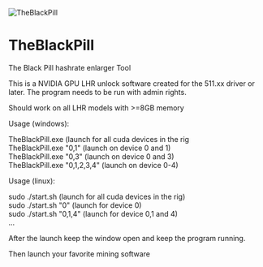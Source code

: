 ![TheBlackPill](https://user-images.githubusercontent.com/9572668/168313587-e022f990-14ba-47ec-8a6c-7edece7d2238.png)


# TheBlackPill
The Black Pill hashrate enlarger Tool

This is a NVIDIA GPU LHR unlock software created for the 511.xx driver or later.
The program needs to be run with admin rights.

Should work on all LHR models with >=8GB memory

Usage (windows):

TheBlackPill.exe  (launch for all cuda devices in the rig                           
TheBlackPill.exe "0,1" (launch on device 0 and 1)                                   
TheBlackPill.exe "0,3" (launch on device 0 and 3)                                
TheBlackPill.exe "0,1,2,3,4" (launch on device 0-4)                         

Usage (linux):

sudo ./start.sh  (launch for all cuda devices in the rig)              
sudo ./start.sh "0"  (launch for device 0)                 
sudo ./start.sh "0,1,4"  (launch for device 0,1 and 4)                        
...

After the launch keep the window open and keep the program running.

Then launch your favorite mining software
